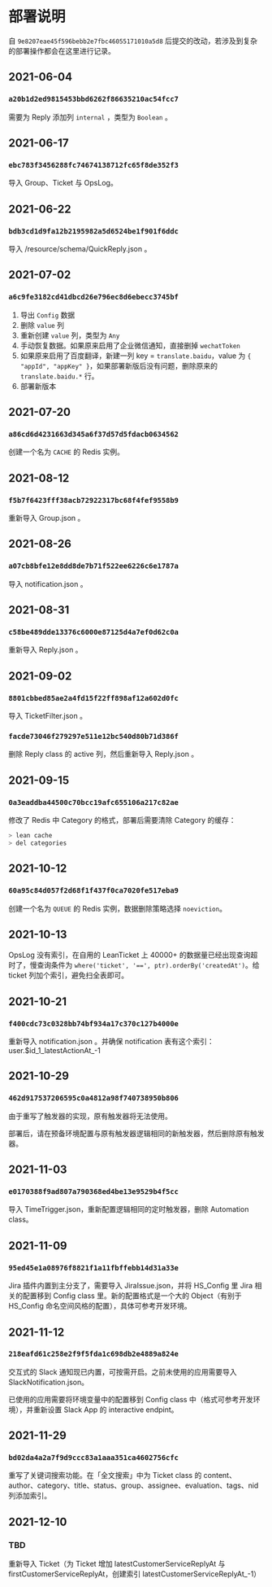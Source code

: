 # 部署说明

自 `9e8207eae45f596bebb2e7fbc46055171010a5d8` 后提交的改动，若涉及到复杂的部署操作都会在这里进行记录。

## 2021-06-04

### `a20b1d2ed9815453bbd6262f86635210ac54fcc7`

需要为 Reply 添加列 `internal` ，类型为 `Boolean` 。

## 2021-06-17

### `ebc783f3456288fc74674138712fc65f8de352f3`

导入 Group、Ticket 与 OpsLog。

## 2021-06-22

### `bdb3cd1d9fa12b2195982a5d6524be1f901f6ddc`

导入 /resource/schema/QuickReply.json 。

## 2021-07-02

### `a6c9fe3182cd41dbcd26e796ec8d6ebecc3745bf`

1. 导出 `Config` 数据
2. 删除 `value` 列
3. 重新创建 `value` 列，类型为 `Any`
4. 手动恢复数据。如果原来启用了企业微信通知，直接删掉 `wechatToken`
5. 如果原来启用了百度翻译，新建一列 key = `translate.baidu`，value 为 `{ "appId", "appKey" }`，如果部署新版后没有问题，删除原来的 `translate.baidu.*` 行。
6. 部署新版本

## 2021-07-20

### `a86cd6d4231663d345a6f37d57d5fdacb0634562`

创建一个名为 `CACHE` 的 Redis 实例。

## 2021-08-12

### `f5b7f6423fff38acb72922317bc68f4fef9558b9`

重新导入 Group.json 。

## 2021-08-26

### `a07cb8bfe12e8dd8de7b71f522ee6226c6e1787a`

导入 notification.json 。

## 2021-08-31

### `c58be489dde13376c6000e87125d4a7ef0d62c0a`

重新导入 Reply.json 。

## 2021-09-02

### `8801cbbed85ae2a4fd15f22ff898af12a602d0fc`

导入 TicketFilter.json 。

### `facde73046f279297e511e12bc540d80b71d386f`

删除 Reply class 的 active 列，然后重新导入 Reply.json 。

## 2021-09-15

### `0a3eaddba44500c70bcc19afc655106a217c82ae`

修改了 Redis 中 Category 的格式，部署后需要清除 Category 的缓存：
```sh
> lean cache
> del categories
```

## 2021-10-12

### `60a95c84d057f2d68f1f437f0ca7020fe517eba9`

创建一个名为 `QUEUE` 的 Redis 实例，数据删除策略选择 `noeviction`。

## 2021-10-13

OpsLog 没有索引，在自用的 LeanTicket 上 40000+ 的数据量已经出现查询超时了，慢查询条件为 `where('ticket', '==', ptr).orderBy('createdAt')`。给 ticket 列加个索引，避免扫全表即可。

## 2021-10-21

### `f400cdc73c0328bb74bf934a17c370c127b4000e`

重新导入 notification.json 。并确保 notification 表有这个索引： user.$id_1_latestActionAt_-1


## 2021-10-29

### `462d917537206595c0a4812a98f740738950b806`

由于重写了触发器的实现，原有触发器将无法使用。

部署后，请在预备环境配置与原有触发器逻辑相同的新触发器，然后删除原有触发器。

## 2021-11-03

### `e0170388f9ad807a790368ed4be13e9529b4f5cc`

导入 TimeTrigger.json，重新配置逻辑相同的定时触发器，删除 Automation class。

## 2021-11-09

### `95ed45e1a08976f8821f1a11fbffebb14d31a33e`

Jira 插件内置到主分支了，需要导入 JiraIssue.json，并将 HS_Config 里 Jira 相关的配置移到 Config class 里。新的配置格式是一个大的 Object（有别于 HS_Config 命名空间风格的配置），具体可参考开发环境。

## 2021-11-12

### `218eafd61c258e2f9f5fda1c698db2e4889a824e`

交互式的 Slack 通知现已内置，可按需开启。之前未使用的应用需要导入 SlackNotification.json。

已使用的应用需要将环境变量中的配置移到 Config class 中（格式可参考开发环境），并重新设置 Slack App 的 interactive endpint。

## 2021-11-29

### `bd02da4a2a7f9d9ccc83a1aaa351ca4602756cfc`

重写了关键词搜索功能。在「全文搜索」中为 Ticket class 的 content、author、category、title、status、group、assignee、evaluation、tags、nid 列添加索引。

## 2021-12-10

### TBD

重新导入 Ticket（为 Ticket 增加 latestCustomerServiceReplyAt 与 firstCustomerServiceReplyAt，创建索引 latestCustomerServiceReplyAt_-1）
